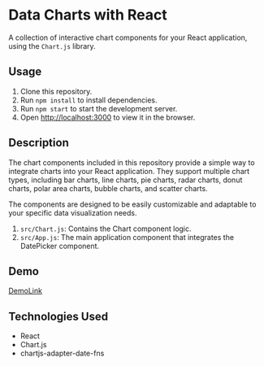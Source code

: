 # Data Charts with React

A collection of interactive chart components for your React application, using the `Chart.js` library.

## Usage

1. Clone this repository.
2. Run `npm install` to install dependencies.
3. Run `npm start` to start the development server.
4. Open [http://localhost:3000](http://localhost:3000) to view it in the browser.

## Description

The chart components included in this repository provide a simple way to integrate charts into your React application. They support multiple chart types, including bar charts, line charts, pie charts, radar charts, donut charts, polar area charts, bubble charts, and scatter charts.

The components are designed to be easily customizable and adaptable to your specific data visualization needs.

1. `src/Chart.js`: Contains the Chart component logic.
2. `src/App.js`: The main application component that integrates the DatePicker component.

## Demo

[DemoLink](https://antoinewtz.github.io/data-graph/)

## Technologies Used

* React
* Chart.js
* chartjs-adapter-date-fns
